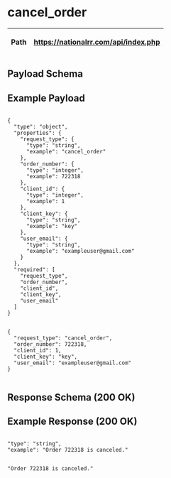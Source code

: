 <h1>cancel_order</h1>

| <p>Path</p> | <p class='remove_link'>https://nationalrr.com/api/index.php</p> |
| ----------- | --------------------------------------------------------------- |

<div class='api_container'>
<h2 class='left_title'>Payload Schema</h2>
<h2 class='right_title'>Example Payload</h2>
</div>

<div class='api_container'>

 <div class='api_schema'>
    <code>
{
  "type": "object",
  "properties": {
    "request_type": {
      "type": "string",
      "example": "cancel_order"
    },
    "order_number": {
      "type": "integer",
      "example": 722318
    },
    "client_id": {
      "type": "integer",
      "example": 1
    },
    "client_key": {
      "type": "string",
      "example": "key"
    },
    "user_email": {
      "type": "string",
      "example": "exampleuser@gmail.com"
    }
  },
  "required": [
    "request_type",
    "order_number",
    "client_id",
    "client_key",
    "user_email"
  ]
}
    </code>

  </div>

  <div class='api_payload'>
    <code>
{
  "request_type": "cancel_order",
  "order_number": 722318,
  "client_id": 1,
  "client_key": "key",
  "user_email": "exampleuser@gmail.com"
}
    </code>
  </div>

</div>

<div class='api_container'>
<h2 class='left_title'>Response Schema (200 OK)</h2>
<h2 class='right_title'>Example Response (200 OK)</h2>
</div>

<div class = 'api_container'>

  <div class='api_schema'>
    <code>
"type": "string",
"example": "Order 722318 is canceled."
    </code>

  </div>

  <div class='api_response'>
    <code>
"Order 722318 is canceled."
    </code>
  </div>

</div>
